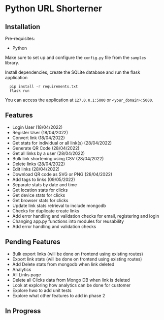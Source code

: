 # Python URL Shorterner


## Installation

Pre-requisites:

- Python

Make sure to set up and configure the `config.py` file from the `samples` library.

Install dependencies, create the SQLite database and run the flask application

```
  pip install -r requirements.txt
  flask run
```

You can access the application at `127.0.0.1:5000` or `<your_domain>:5000`.

## Features
- Login User (18/04/2022)
- Register User (18/04/2022)
- Convert link (18/04/2022)
- Get stats for individual or all link(s) (28/04/2022)
- Generate QR Code (28/04/2022)
- Get all links by a user (28/04/2022)
- Bulk link shortening using CSV (28/04/2022)
- Delete links (28/04/2022)
- Edit links (28/04/2022)
- Download QR code as SVG or PNG (28/04/2022)
- Add tags to links (09/05/2022)
- Separate stats by date and time
- Get location stats for clicks
- Get device stats for clicks
- Get browser stats for clicks
- Update link stats retrieval to include mongodb
- Checks for duplicate create links
- Add error handling and validation checks for email, registering and login
- Changing app.py functions into modules for reusability
- Add error handling and validation checks

## Pending Features

- Bulk export links (will be done on frontend using existing routes)
- Export link stats (will be done on frontend using existing routes)
- Add Delete stats from mongodb when link deleted
- Analytics
- All Links page
- Delete all Clicks data from Mongo DB when link is deleted
- Look at exploring how analytics can be done for customer
- Explore hwo to add unit tests
- Explore what other features to add in phase 2


## In Progress

